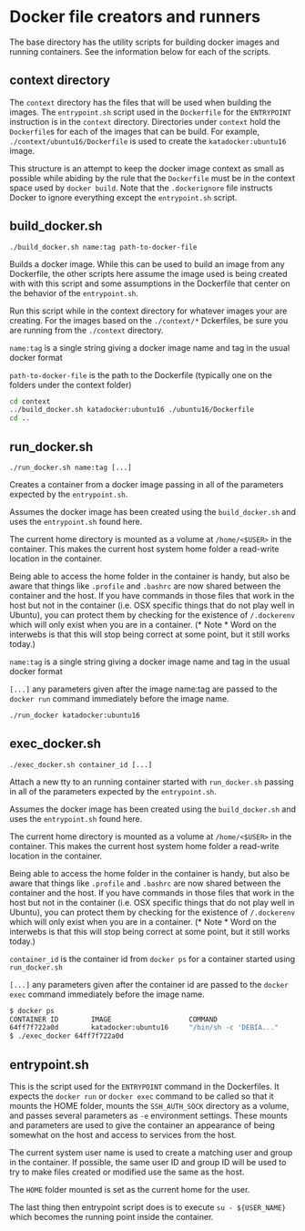 # Docker file creators and runners

The base directory has the utility scripts for building docker images and running containers. See the information 
below for each of the scripts.

## context directory

The `context` directory has the files that will be used when building the images. The `entrypoint.sh` script 
used in the `Dockerfile` for the `ENTRYPOINT` instruction is in the `context` directory. Directories under
`context` hold the `Dockerfile`s for each of the images that can be build. For example, `./context/ubuntu16/Dockerfile` is used to create the `katadocker:ubuntu16` image.

This structure is an attempt to keep the docker image context as small as possible while abiding by the rule that the `Dockerfile` must be in the context space used by `docker build`. Note that the `.dockerignore` file instructs Docker to ignore everything except the `entrypoint.sh` script.

## build_docker.sh

`./build_docker.sh name:tag path-to-docker-file`

Builds a docker image. While this can be used to build an image from any Dockerfile, the other scripts here assume the image used is being created with with this script and some assumptions in the Dockerfile that center on the behavior of the `entrypoint.sh`.

Run this script while in the context directory for whatever images your are creating. For the images based on the `./context/*` Dckerfiles, be sure you are running from the `./context` directory.

`name:tag` is a single string giving a docker image name and tag in the usual docker format

`path-to-docker-file` is the path to the Dockerfile (typically one on the folders under the context folder)

```bash
cd context
../build_docker.sh katadocker:ubuntu16 ./ubuntu16/Dockerfile
cd ..
```

## run_docker.sh

`./run_docker.sh name:tag [...]`

Creates a container from a docker image passing in all of the parameters expected by the `entrypoint.sh`. 

Assumes the docker image has been created using the `build_docker.sh` and uses the `entrypoint.sh` found here.

The current home directory is mounted as a volume at `/home/<$USER>` in the container. This makes the current host system home folder a read-write location in the container. 

Being able to access the home folder in the container is handy, but also be aware that things like `.profile` and `.bashrc` are now shared between the container and the host. If you have commands in those files that work in the host but not in the container (i.e. OSX specific things that do not play well in Ubuntu), you can protect them by checking for the existence of `/.dockerenv` which will only exist when you are in a container. (* Note * Word on the interwebs is that this will stop being correct at some point, but it still works today.)


`name:tag` is a single string giving a docker image name and tag in the usual docker format

`[...]` any parameters given after the image name:tag are passed to the `docker run` command immediately before the image name.

```bash
./run_docker katadocker:ubuntu16
```

## exec_docker.sh

`./exec_docker.sh container_id [...]`

Attach a new tty to an running container started with `run_docker.sh` passing in all of the parameters expected by the `entrypoint.sh`. 

Assumes the docker image has been created using the `build_docker.sh` and uses the `entrypoint.sh` found here.

The current home directory is mounted as a volume at `/home/<$USER>` in the container. This makes the current host system home folder a read-write location in the container. 

Being able to access the home folder in the container is handy, but also be aware that things like `.profile` and `.bashrc` are now shared between the container and the host. If you have commands in those files that work in the host but not in the container (i.e. OSX specific things that do not play well in Ubuntu), you can protect them by checking for the existence of `/.dockerenv` which will only exist when you are in a container. (* Note * Word on the interwebs is that this will stop being correct at some point, but it still works today.)

`container_id` is the container id from `docker ps` for a container started using `run_docker.sh`

`[...]` any parameters given after the container id are passed to the `docker exec` command immediately before the image name.

```bash
$ docker ps
CONTAINER ID        IMAGE                   COMMAND                  
64ff7f722a0d        katadocker:ubuntu16     "/bin/sh -c 'DEBIA..." 
$ ./exec_docker 64ff7f722a0d
```


## entrypoint.sh

This is the script used for the `ENTRYPOINT` command in the Dockerfiles. It expects the `docker run` or `docker exec` command to be called so that it mounts the HOME folder, mounts the `SSH_AUTH_SOCK` directory as a volume, and passes several parameters as `-e` environment settings. These mounts and parameters are used to give the container an appearance of being somewhat on the host and access to services from the host.

The current system user name is used to create a matching user and group in the container. If possible, the same user ID and group ID will be used to try to make files created or modified use the same as the host. 

The `HOME` folder mounted is set as the current home for the user.

The last thing then entrypoint script does is to execute `su - ${USER_NAME}` which becomes the running point inside the container.

